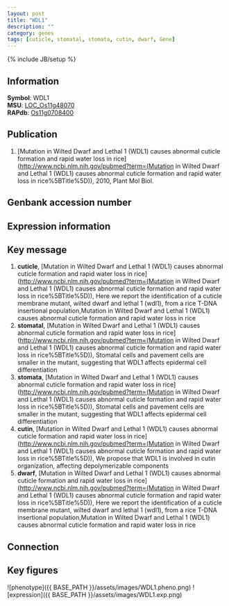 ```yaml
---
layout: post
title: "WDL1"
description: ""
category: genes
tags: [cuticle, stomatal, stomata, cutin, dwarf, Gene]
---
```

{% include JB/setup %}

## Information
__Symbol__: WDL1  
__MSU__: [LOC_Os11g48070](http://rice.plantbiology.msu.edu/cgi-bin/ORF_infopage.cgi?orf=LOC_Os11g48070)  
__RAPdb__: [Os11g0708400](http://rapdb.dna.affrc.go.jp/viewer/gbrowse_details/irgsp1?name=Os11g0708400)  

## Publication
1. [Mutation in Wilted Dwarf and Lethal 1 (WDL1) causes abnormal cuticle formation and rapid water loss in rice](http://www.ncbi.nlm.nih.gov/pubmed?term=(Mutation in Wilted Dwarf and Lethal 1 (WDL1) causes abnormal cuticle formation and rapid water loss in rice%5BTitle%5D)), 2010, Plant Mol Biol.

## Genbank accession number

## Expression information

## Key message
1. __cuticle__, [Mutation in Wilted Dwarf and Lethal 1 (WDL1) causes abnormal cuticle formation and rapid water loss in rice](http://www.ncbi.nlm.nih.gov/pubmed?term=(Mutation in Wilted Dwarf and Lethal 1 (WDL1) causes abnormal cuticle formation and rapid water loss in rice%5BTitle%5D)),  Here we report the identification of a cuticle membrane mutant, wilted dwarf and lethal 1 (wdl1), from a rice T-DNA insertional population,Mutation in Wilted Dwarf and Lethal 1 (WDL1) causes abnormal cuticle formation and rapid water loss in rice
2. __stomatal__, [Mutation in Wilted Dwarf and Lethal 1 (WDL1) causes abnormal cuticle formation and rapid water loss in rice](http://www.ncbi.nlm.nih.gov/pubmed?term=(Mutation in Wilted Dwarf and Lethal 1 (WDL1) causes abnormal cuticle formation and rapid water loss in rice%5BTitle%5D)),  Stomatal cells and pavement cells are smaller in the mutant, suggesting that WDL1 affects epidermal cell differentiation
3. __stomata__, [Mutation in Wilted Dwarf and Lethal 1 (WDL1) causes abnormal cuticle formation and rapid water loss in rice](http://www.ncbi.nlm.nih.gov/pubmed?term=(Mutation in Wilted Dwarf and Lethal 1 (WDL1) causes abnormal cuticle formation and rapid water loss in rice%5BTitle%5D)),  Stomatal cells and pavement cells are smaller in the mutant, suggesting that WDL1 affects epidermal cell differentiation
4. __cutin__, [Mutation in Wilted Dwarf and Lethal 1 (WDL1) causes abnormal cuticle formation and rapid water loss in rice](http://www.ncbi.nlm.nih.gov/pubmed?term=(Mutation in Wilted Dwarf and Lethal 1 (WDL1) causes abnormal cuticle formation and rapid water loss in rice%5BTitle%5D)),  We propose that WDL1 is involved in cutin organization, affecting depolymerizable components
5. __dwarf__, [Mutation in Wilted Dwarf and Lethal 1 (WDL1) causes abnormal cuticle formation and rapid water loss in rice](http://www.ncbi.nlm.nih.gov/pubmed?term=(Mutation in Wilted Dwarf and Lethal 1 (WDL1) causes abnormal cuticle formation and rapid water loss in rice%5BTitle%5D)),  Here we report the identification of a cuticle membrane mutant, wilted dwarf and lethal 1 (wdl1), from a rice T-DNA insertional population,Mutation in Wilted Dwarf and Lethal 1 (WDL1) causes abnormal cuticle formation and rapid water loss in rice

## Connection

## Key figures
![phenotype]({{ BASE_PATH }}/assets/images/WDL1.pheno.png)
![expression]({{ BASE_PATH }}/assets/images/WDL1.exp.png)


